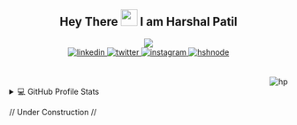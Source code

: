 <!-- Head -->
<div align="center">
<h2> Hey There <img src="https://github.com/abdoachhoubi/abdoachhoubi/blob/main/gifs/Hi.gif" width="30"> I am Harshal Patil</h2>
<a href="https://github.com/Harshal141/readme-typing-svg"><img src="https://readme-typing-svg.herokuapp.com?lines=MERN+Stack+Developer;Aitian+2025;Always+Learning;Computer+Science+Student&center=true&width=500&height=50"></a>
<br />
  
<a href="https://www.linkedin.com/in/harshal-patil-5aa948221/" target="_blank">
<img src=https://img.shields.io/badge/linkedin-%2300acee.svg?color=405DE6&style=for-the-badge&logo=linkedin&logoColor=white alt=linkedin style="margin-bottom: 5px;" />
</a>
<a href="harshalmukundapatil@gmail.com" target="_blank">
<img src=https://img.shields.io/badge/Gmail-%2300acee.svg?color=1DA1F2&style=for-the-badge&logo=Gmail&logoColor=white alt=twitter style="margin-bottom: 5px;" />
</a>
<a href="https://www.instagram.com/harshal_patil_141/" target="_blank">
<img src=https://img.shields.io/badge/instagram-%ff5851db.svg?color=C13584&style=for-the-badge&logo=instagram&logoColor=white alt=instagram style="margin-bottom: 5px;" />
</a>
<a href="https://www.hackerrank.com/harshalmukundap1" target="_blank">
<img src=https://img.shields.io/badge/Hackerrank-%2300acee.svg?color=2962FF&style=for-the-badge&logo=hackerrank&logoColor=white alt=hshnode style="margin-bottom: 5px;" />
</a>
</div>

<br />
<p><img align="right" src="https://github.com/Adam-pw/Adam-pw/blob/main/animation_500_kxa883sd.gif" alt="hp" /></p>

<br />

<details> 
  <summary>💻 GitHub Profile Stats</summary>
  <div>
    <h2 align="center"> 📊 Github stats </h2>
      <br/>
        <p align="center">
          <a href="https://github.com/Harshal141/">
          <img src="https://github-readme-stats.vercel.app/api/top-langs/?username=Harshal141&langs_count=6&theme=radical&layout=compact&hide_border=true" alt="1999AZZAR :: Top Langs" /></a>
        </p>
        <p align="center">
          <a href="https://github.com/Harshal141/">
          <img width="49.5%" src="https://github-readme-stats.vercel.app/api?username=Harshal141&show_icons=true&theme=radical&hide_border=true" /><br /><br />
          <img width="49.5%" src="https://github-readme-streak-stats.herokuapp.com/?user=Harshal141&theme=radical&hide_border=true" />
          </a>
       </p>
     <br>
  </div>    
</details>

// Under Construction // 

<!---
Harshal141/Harshal141 is a ✨ special ✨ repository because its `README.md` (this file) appears on your GitHub profile.
You can click the Preview link to take a look at your changes.
--->
